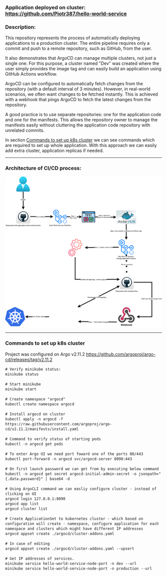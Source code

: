 
### Application deployed on cluster: https://github.com/Piotr387/hello-world-service

### Description:
This repository represents the process of automatically deploying applications to a production cluster. The entire pipeline requires only a commit and push to a remote repository, such as GitHub, from the user.

It also demonstrates that ArgoCD can manage multiple clusters, not just a single one. For this purpose, a cluster named "Dev" was created where the user simply provides the image tag and can easily build an application using GitHub Actions workflow.

ArgoCD can be configured to automatically fetch changes from the repository (with a default interval of 3 minutes). However, in real-world scenarios, we often want changes to be fetched instantly. This is achieved with a webhook that pings ArgoCD to fetch the latest changes from the repository.

A good practice is to use separate repositories: one for the application code and one for the manifests. This allows the repository owner to manage the manifests easily without cluttering the application code repository with unrelated commits.

In section [Commands to set up k8s cluster](#Commands-to-set-up-k8s-cluster) we can see commands which are required to set up whole application. With this approach we can easily add extra cluster, application replicas if needed.


---
### Architecture of CI/CD process:
![](./docs/Chmury%20-%20GitHub%20Actions%20with%20ArgoCD.drawio.svg)

---

### Commands to set up k8s cluster

Project was configured on Argo v2.11.2
https://github.com/argoproj/argo-cd/releases/tag/v2.11.2

```shell
# Verify minikube status:
minikube status

# Start minikube
minikube start

# Create namespace "argocd"
kubectl create namespace argocd

# Install argocd on cluster
kubectl apply -n argocd -f https://raw.githubusercontent.com/argoproj/argo-cd/v2.11.2/manifests/install.yaml

# Command to verify status of starting pods
kubectl -n argocd get pods

# To enter Argo UI we need port foward one of the ports 80/443
kubectl port-forward -n argocd svc/argocd-server 8090:443

# On first launch password we can get from by executing below command
kubectl -n argocd get secret argocd-initial-admin-secret -o jsonpath="{.data.password}" | base64 -d 

# Using ArgoCLI command we can easliy configure cluster - instead of clicking on UI
argocd login 127.0.0.1:8090
argocd app list
argocd cluster list

# Create ApplicationSet to kubernetes cluster - which based on configuration will create - namespace, configure application for each namespace and clusters which might have different IP addresses
argocd appset create ./argocd/cluster-addons.yaml

# In case of editing 
argocd appset create ./argocd/cluster-addons.yaml --upsert

# Get IP addresses of services.
minikube service hello-world-service-node-port -n dev --url
minikube service hello-world-service-node-port -n production --url
```